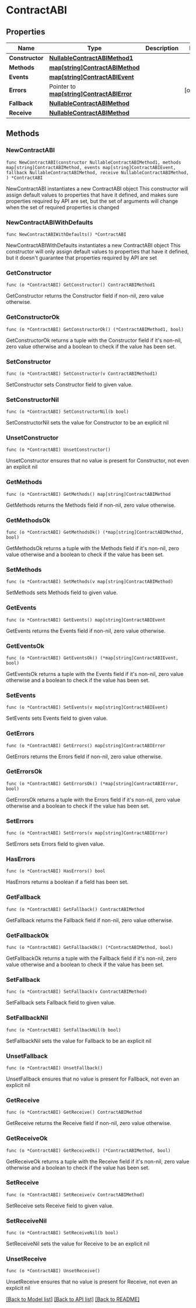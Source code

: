 # ContractABI

## Properties

Name | Type | Description | Notes
------------ | ------------- | ------------- | -------------
**Constructor** | [**NullableContractABIMethod1**](ContractABIMethod1.md) |  | 
**Methods** | [**map[string]ContractABIMethod**](ContractABIMethod.md) |  | 
**Events** | [**map[string]ContractABIEvent**](ContractABIEvent.md) |  | 
**Errors** | Pointer to [**map[string]ContractABIError**](ContractABIError.md) |  | [optional] 
**Fallback** | [**NullableContractABIMethod**](ContractABIMethod.md) |  | 
**Receive** | [**NullableContractABIMethod**](ContractABIMethod.md) |  | 

## Methods

### NewContractABI

`func NewContractABI(constructor NullableContractABIMethod1, methods map[string]ContractABIMethod, events map[string]ContractABIEvent, fallback NullableContractABIMethod, receive NullableContractABIMethod, ) *ContractABI`

NewContractABI instantiates a new ContractABI object
This constructor will assign default values to properties that have it defined,
and makes sure properties required by API are set, but the set of arguments
will change when the set of required properties is changed

### NewContractABIWithDefaults

`func NewContractABIWithDefaults() *ContractABI`

NewContractABIWithDefaults instantiates a new ContractABI object
This constructor will only assign default values to properties that have it defined,
but it doesn't guarantee that properties required by API are set

### GetConstructor

`func (o *ContractABI) GetConstructor() ContractABIMethod1`

GetConstructor returns the Constructor field if non-nil, zero value otherwise.

### GetConstructorOk

`func (o *ContractABI) GetConstructorOk() (*ContractABIMethod1, bool)`

GetConstructorOk returns a tuple with the Constructor field if it's non-nil, zero value otherwise
and a boolean to check if the value has been set.

### SetConstructor

`func (o *ContractABI) SetConstructor(v ContractABIMethod1)`

SetConstructor sets Constructor field to given value.


### SetConstructorNil

`func (o *ContractABI) SetConstructorNil(b bool)`

 SetConstructorNil sets the value for Constructor to be an explicit nil

### UnsetConstructor
`func (o *ContractABI) UnsetConstructor()`

UnsetConstructor ensures that no value is present for Constructor, not even an explicit nil
### GetMethods

`func (o *ContractABI) GetMethods() map[string]ContractABIMethod`

GetMethods returns the Methods field if non-nil, zero value otherwise.

### GetMethodsOk

`func (o *ContractABI) GetMethodsOk() (*map[string]ContractABIMethod, bool)`

GetMethodsOk returns a tuple with the Methods field if it's non-nil, zero value otherwise
and a boolean to check if the value has been set.

### SetMethods

`func (o *ContractABI) SetMethods(v map[string]ContractABIMethod)`

SetMethods sets Methods field to given value.


### GetEvents

`func (o *ContractABI) GetEvents() map[string]ContractABIEvent`

GetEvents returns the Events field if non-nil, zero value otherwise.

### GetEventsOk

`func (o *ContractABI) GetEventsOk() (*map[string]ContractABIEvent, bool)`

GetEventsOk returns a tuple with the Events field if it's non-nil, zero value otherwise
and a boolean to check if the value has been set.

### SetEvents

`func (o *ContractABI) SetEvents(v map[string]ContractABIEvent)`

SetEvents sets Events field to given value.


### GetErrors

`func (o *ContractABI) GetErrors() map[string]ContractABIError`

GetErrors returns the Errors field if non-nil, zero value otherwise.

### GetErrorsOk

`func (o *ContractABI) GetErrorsOk() (*map[string]ContractABIError, bool)`

GetErrorsOk returns a tuple with the Errors field if it's non-nil, zero value otherwise
and a boolean to check if the value has been set.

### SetErrors

`func (o *ContractABI) SetErrors(v map[string]ContractABIError)`

SetErrors sets Errors field to given value.

### HasErrors

`func (o *ContractABI) HasErrors() bool`

HasErrors returns a boolean if a field has been set.

### GetFallback

`func (o *ContractABI) GetFallback() ContractABIMethod`

GetFallback returns the Fallback field if non-nil, zero value otherwise.

### GetFallbackOk

`func (o *ContractABI) GetFallbackOk() (*ContractABIMethod, bool)`

GetFallbackOk returns a tuple with the Fallback field if it's non-nil, zero value otherwise
and a boolean to check if the value has been set.

### SetFallback

`func (o *ContractABI) SetFallback(v ContractABIMethod)`

SetFallback sets Fallback field to given value.


### SetFallbackNil

`func (o *ContractABI) SetFallbackNil(b bool)`

 SetFallbackNil sets the value for Fallback to be an explicit nil

### UnsetFallback
`func (o *ContractABI) UnsetFallback()`

UnsetFallback ensures that no value is present for Fallback, not even an explicit nil
### GetReceive

`func (o *ContractABI) GetReceive() ContractABIMethod`

GetReceive returns the Receive field if non-nil, zero value otherwise.

### GetReceiveOk

`func (o *ContractABI) GetReceiveOk() (*ContractABIMethod, bool)`

GetReceiveOk returns a tuple with the Receive field if it's non-nil, zero value otherwise
and a boolean to check if the value has been set.

### SetReceive

`func (o *ContractABI) SetReceive(v ContractABIMethod)`

SetReceive sets Receive field to given value.


### SetReceiveNil

`func (o *ContractABI) SetReceiveNil(b bool)`

 SetReceiveNil sets the value for Receive to be an explicit nil

### UnsetReceive
`func (o *ContractABI) UnsetReceive()`

UnsetReceive ensures that no value is present for Receive, not even an explicit nil

[[Back to Model list]](../README.md#documentation-for-models) [[Back to API list]](../README.md#documentation-for-api-endpoints) [[Back to README]](../README.md)


